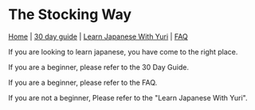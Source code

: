 # The Stocking Way

[Home](README.md) | [30 day guide](30_Day_Guide.md) | [Learn Japanese With Yuri](Learn_Japanese_With_Yuri.md) | [FAQ](FAQ.md)

If you are looking to learn japanese, you have come to the right place.

If you are a beginner, please refer to the 30 Day Guide.

If you are a beginner, please refer to the FAQ.

If you are not a beginner, Please refer to the "Learn Japanese With Yuri".
